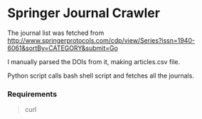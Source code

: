 
# Springer Journal Crawler

The journal list was fetched from http://www.springerprotocols.com/cdp/view/Series?issn=1940-6061&sortBy=CATEGORY&submit=Go

I manually parsed the DOIs from it, making articles.csv file.

Python script calls bash shell script and fetches all the journals.

### Requirements

> curl
